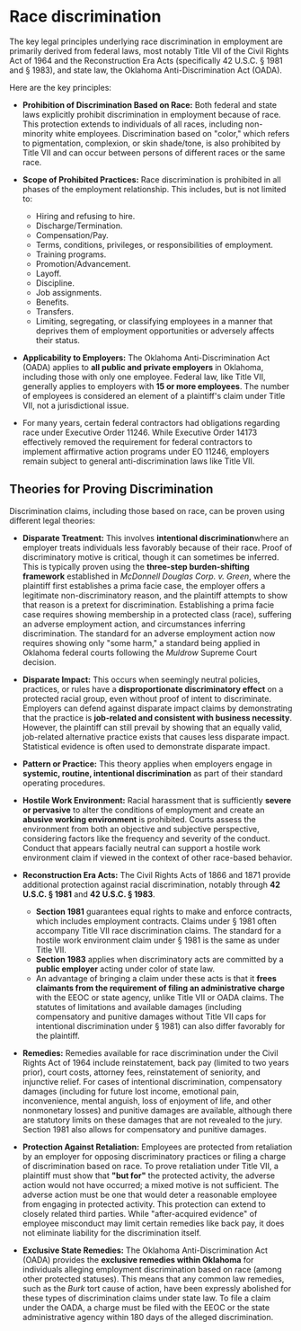 # Race discrimination

The key legal principles underlying race discrimination in employment are primarily derived from federal laws, most notably Title VII of the Civil Rights Act of 1964 and the Reconstruction Era Acts (specifically 42 U.S.C. § 1981 and § 1983), and state law, the Oklahoma Anti-Discrimination Act (OADA).

Here are the key principles:

- **Prohibition of Discrimination Based on Race:** Both federal and state laws explicitly prohibit discrimination in employment because of race. This protection extends to individuals of all races, including non-minority white employees. Discrimination based on "color," which refers to pigmentation, complexion, or skin shade/tone, is also prohibited by Title VII and can occur between persons of different races or the same race.
  
- **Scope of Prohibited Practices:** Race discrimination is prohibited in all phases of the employment relationship. This includes, but is not limited to:
  - Hiring and refusing to hire.
  - Discharge/Termination.
  - Compensation/Pay.
  - Terms, conditions, privileges, or responsibilities of employment.
  - Training programs.
  - Promotion/Advancement.
  - Layoff.
  - Discipline.
  - Job assignments.
  - Benefits.
  - Transfers.
  - Limiting, segregating, or classifying employees in a manner that deprives them of employment opportunities or adversely affects their status.

- **Applicability to Employers:** The Oklahoma Anti-Discrimination Act (OADA) applies to **all public and private employers** in Oklahoma, including those with only one employee. Federal law, like Title VII, generally applies to employers with **15 or more employees**. The number of employees is considered an element of a plaintiff's claim under Title VII, not a jurisdictional issue.
- For many years, certain federal contractors had obligations regarding race under Executive Order 11246. While Executive Order 14173 effectively removed the requirement for federal contractors to implement affirmative action programs under EO 11246, employers remain subject to general anti-discrimination laws like Title VII.

## Theories for Proving Discrimination

Discrimination claims, including those based on race, can be proven using different legal theories:

- **Disparate Treatment:** This involves **intentional discrimination**where an employer treats individuals less favorably because of their race. Proof of discriminatory motive is critical, though it can sometimes be inferred. This is typically proven using the **three-step burden-shifting framework** established in _McDonnell Douglas Corp. v. Green_, where the plaintiff first establishes a prima facie case, the employer offers a legitimate non-discriminatory reason, and the plaintiff attempts to show that reason is a pretext for discrimination. Establishing a prima facie case requires showing membership in a protected class (race), suffering an adverse employment action, and circumstances inferring discrimination. The standard for an adverse employment action now requires showing only "some harm," a standard being applied in Oklahoma federal courts following the _Muldrow_ Supreme Court decision.
  
- **Disparate Impact:** This occurs when seemingly neutral policies, practices, or rules have a **disproportionate discriminatory effect** on a protected racial group, even without proof of intent to discriminate. Employers can defend against disparate impact claims by demonstrating that the practice is **job-related and consistent with business necessity**. However, the plaintiff can still prevail by showing that an equally valid, job-related alternative practice exists that causes less disparate impact. Statistical evidence is often used to demonstrate disparate impact.

- **Pattern or Practice:** This theory applies when employers engage in **systemic, routine, intentional discrimination** as part of their standard operating procedures.

- **Hostile Work Environment:** Racial harassment that is sufficiently **severe or pervasive** to alter the conditions of employment and create an **abusive working environment** is prohibited. Courts assess the environment from both an objective and subjective perspective, considering factors like the frequency and severity of the conduct. Conduct that appears facially neutral can support a hostile work environment claim if viewed in the context of other race-based behavior.

- **Reconstruction Era Acts:** The Civil Rights Acts of 1866 and 1871 provide additional protection against racial discrimination, notably through **42 U.S.C. § 1981** and **42 U.S.C. § 1983**.
  - **Section 1981** guarantees equal rights to make and enforce contracts, which includes employment contracts. Claims under § 1981 often accompany Title VII race discrimination claims. The standard for a hostile work environment claim under § 1981 is the same as under Title VII.
  - **Section 1983** applies when discriminatory acts are committed by a **public employer** acting under color of state law.
  - An advantage of bringing a claim under these acts is that it **frees claimants from the requirement of filing an administrative charge** with the EEOC or state agency, unlike Title VII or OADA claims. The statutes of limitations and available damages (including compensatory and punitive damages without Title VII caps for intentional discrimination under § 1981) can also differ favorably for the plaintiff.
- **Remedies:** Remedies available for race discrimination under the Civil Rights Act of 1964 include reinstatement, back pay (limited to two years prior), court costs, attorney fees, reinstatement of seniority, and injunctive relief. For cases of intentional discrimination, compensatory damages (including for future lost income, emotional pain, inconvenience, mental anguish, loss of enjoyment of life, and other nonmonetary losses) and punitive damages are available, although there are statutory limits on these damages that are not revealed to the jury. Section 1981 also allows for compensatory and punitive damages.
- **Protection Against Retaliation:** Employees are protected from retaliation by an employer for opposing discriminatory practices or filing a charge of discrimination based on race. To prove retaliation under Title VII, a plaintiff must show that **"but for"** the protected activity, the adverse action would not have occurred; a mixed motive is not sufficient. The adverse action must be one that would deter a reasonable employee from engaging in protected activity. This protection can extend to closely related third parties. While "after-acquired evidence" of employee misconduct may limit certain remedies like back pay, it does not eliminate liability for the discrimination itself.
- **Exclusive State Remedies:** The Oklahoma Anti-Discrimination Act (OADA) provides the **exclusive remedies within Oklahoma** for individuals alleging employment discrimination based on race (among other protected statuses). This means that any common law remedies, such as the _Burk_ tort cause of action, have been expressly abolished for these types of discrimination claims under state law. To file a claim under the OADA, a charge must be filed with the EEOC or the state administrative agency within 180 days of the alleged discrimination.
